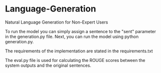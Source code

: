# Language-Generation
Natural Language Generation for Non-Expert Users

To run the model you can simply assign a sentence to the "sent" parameter in the generation.py file.
Next, you can run the model using python generation.py.

The requirements of the implementation are stated in the requirements.txt

The eval.py file is used for calculating the ROUGE scores between the system outputs and the original sentences.
